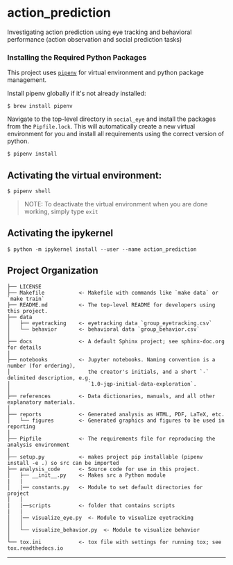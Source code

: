 action_prediction
==============================

Investigating action prediction using eye tracking and behavioral performance (action observation and social prediction tasks)

### Installing the Required Python Packages

This project uses [`pipenv`](https://github.com/pypa/pipenv) for virtual environment and python package management.

Install pipenv globally if it's not already installed:

    $ brew install pipenv

Navigate to the top-level directory in `social_eye` and install the packages from the `Pipfile.lock`.
This will automatically create a new virtual environment for you and install all requirements using the correct version of python.

    $ pipenv install

## Activating the virtual environment:

    $ pipenv shell

> NOTE: To deactivate the virtual environment when you are done working, simply type `exit`

## Activating the ipykernel

    $ python -m ipykernel install --user --name action_prediction

Project Organization
------------

    ├── LICENSE
    ├── Makefile           <- Makefile with commands like `make data` or `make train`
    ├── README.md          <- The top-level README for developers using this project.
    ├── data
    │   ├── eyetracking    <- eyetracking data `group_eyetracking.csv`
    │   └── behavior       <- behavioral data `group_behavior.csv`
    │
    ├── docs               <- A default Sphinx project; see sphinx-doc.org for details
    │
    ├── notebooks          <- Jupyter notebooks. Naming convention is a number (for ordering),
    │                         the creator's initials, and a short `-` delimited description, e.g.
    │                         `1.0-jqp-initial-data-exploration`.
    │
    ├── references         <- Data dictionaries, manuals, and all other explanatory materials.
    │
    ├── reports            <- Generated analysis as HTML, PDF, LaTeX, etc.
    │   └── figures        <- Generated graphics and figures to be used in reporting
    │
    ├── Pipfile            <- The requirements file for reproducing the analysis environment
    │
    ├── setup.py           <- makes project pip installable (pipenv install -e .) so src can be imported
    ├── analysis_code      <- Source code for use in this project.
    │   ├── __init__.py    <- Makes src a Python module
    |   |
    │   |── constants.py   <- Module to set default directories for project
    │   │
    |   |──scripts         <- folder that contains scripts
    |   |
    │   │── visualize_eye.py  <- Module to visualize eyetracking
    │   │
    │   └── visualize_behavior.py  <- Module to visualize behavior
    │
    └── tox.ini            <- tox file with settings for running tox; see tox.readthedocs.io

--------
